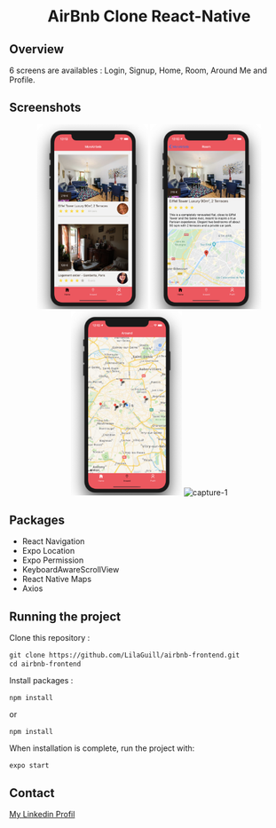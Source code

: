 <h1 align="center">AirBnb Clone React-Native</h1>

## Overview

6 screens are availables : Login, Signup, Home, Room, Around Me and Profile.

## Screenshots

<p align="center">
  <img width="200" src="https://github.com/LilaGuill/airbnb-frontend/blob/master/assets/screen5.png" alt="capture-1">
   <img width="200" src="https://github.com/LilaGuill/airbnb-frontend/blob/master/assets/screen2.png" alt="capture-1">
   <img width="200" src="https://github.com/LilaGuill/airbnb-frontend/blob/master/assets/screen4.png" alt="capture-1">
 <img width="200" src="https://github.com/LilaGuill/airbnb-frontend/blob/master/assets/screen3".png" alt="capture-1">
</p>

## Packages

- React Navigation
- Expo Location
- Expo Permission
- KeyboardAwareScrollView
- React Native Maps
- Axios

## Running the project

Clone this repository :

```
git clone https://github.com/LilaGuill/airbnb-frontend.git
cd airbnb-frontend
```

Install packages :

```
npm install
```

or

```
npm install
```

When installation is complete, run the project with:

```
expo start
```

## Contact

<a href="https://www.linkedin.com/in/lila-guillermic-66542476/" target="_blank">My Linkedin Profil</a>
